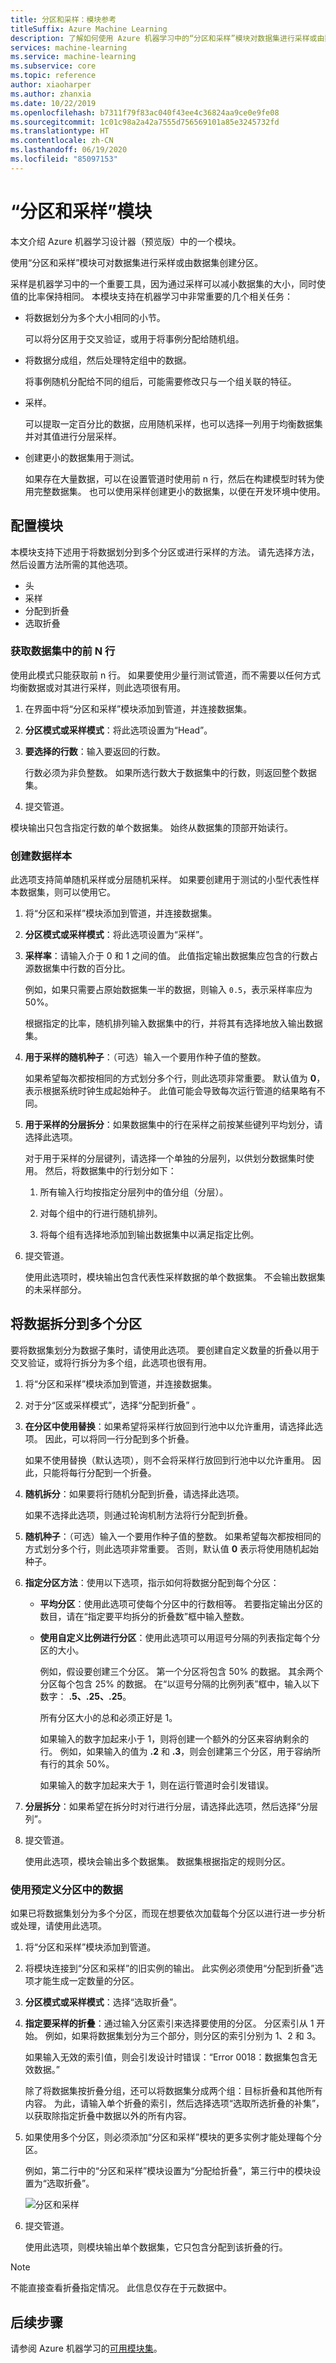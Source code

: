 ```yaml
---
title: 分区和采样：模块参考
titleSuffix: Azure Machine Learning
description: 了解如何使用 Azure 机器学习中的“分区和采样”模块对数据集进行采样或由数据集创建分区。
services: machine-learning
ms.service: machine-learning
ms.subservice: core
ms.topic: reference
author: xiaoharper
ms.author: zhanxia
ms.date: 10/22/2019
ms.openlocfilehash: b7311f79f83ac040f43ee4c36824aa9ce0e9fe08
ms.sourcegitcommit: 1c01c98a2a42a7555d756569101a85e3245732fd
ms.translationtype: HT
ms.contentlocale: zh-CN
ms.lasthandoff: 06/19/2020
ms.locfileid: "85097153"
---
```

# <a name="partition-and-sample-module"></a>“分区和采样”模块

本文介绍 Azure 机器学习设计器（预览版）中的一个模块。

使用“分区和采样”模块可对数据集进行采样或由数据集创建分区。

采样是机器学习中的一个重要工具，因为通过采样可以减小数据集的大小，同时使值的比率保持相同。 本模块支持在机器学习中非常重要的几个相关任务： 

- 将数据划分为多个大小相同的小节。 

  可以将分区用于交叉验证，或用于将事例分配给随机组。

- 将数据分成组，然后处理特定组中的数据。 

  将事例随机分配给不同的组后，可能需要修改只与一个组关联的特征。

- 采样。 

  可以提取一定百分比的数据，应用随机采样，也可以选择一列用于均衡数据集并对其值进行分层采样。

- 创建更小的数据集用于测试。 

  如果存在大量数据，可以在设置管道时使用前 n 行，然后在构建模型时转为使用完整数据集。 也可以使用采样创建更小的数据集，以便在开发环境中使用。

## <a name="configure-the-module"></a>配置模块

本模块支持下述用于将数据划分到多个分区或进行采样的方法。 请先选择方法，然后设置方法所需的其他选项。

- 头
- 采样
- 分配到折叠
- 选取折叠

### <a name="get-top-n-rows-from-a-dataset"></a>获取数据集中的前 N 行

使用此模式只能获取前 n 行。 如果要使用少量行测试管道，而不需要以任何方式均衡数据或对其进行采样，则此选项很有用。

1. 在界面中将“分区和采样”模块添加到管道，并连接数据集。  

1. **分区模式或采样模式**：将此选项设置为“Head”。

1. **要选择的行数**：输入要返回的行数。

   行数必须为非负整数。 如果所选行数大于数据集中的行数，则返回整个数据集。

1. 提交管道。

模块输出只包含指定行数的单个数据集。 始终从数据集的顶部开始读行。

### <a name="create-a-sample-of-data"></a>创建数据样本

此选项支持简单随机采样或分层随机采样。 如果要创建用于测试的小型代表性样本数据集，则可以使用它。

1. 将“分区和采样”模块添加到管道，并连接数据集。

1. **分区模式或采样模式**：将此选项设置为“采样”。

1. **采样率**：请输入介于 0 和 1 之间的值。 此值指定输出数据集应包含的行数占源数据集中行数的百分比。

   例如，如果只需要占原始数据集一半的数据，则输入 `0.5`，表示采样率应为 50%。

   根据指定的比率，随机排列输入数据集中的行，并将其有选择地放入输出数据集。

1. **用于采样的随机种子**：（可选）输入一个要用作种子值的整数。

   如果希望每次都按相同的方式划分多个行，则此选项非常重要。 默认值为 **0**，表示根据系统时钟生成起始种子。 此值可能会导致每次运行管道的结果略有不同。

1. **用于采样的分层拆分**：如果数据集中的行在采样之前按某些键列平均划分，请选择此选项。

   对于用于采样的分层键列，请选择一个单独的分层列，以供划分数据集时使用。 然后，将数据集中的行划分如下：

   1. 所有输入行均按指定分层列中的值分组（分层）。

   1. 对每个组中的行进行随机排列。

   1. 将每个组有选择地添加到输出数据集中以满足指定比例。


1. 提交管道。

   使用此选项时，模块输出包含代表性采样数据的单个数据集。 不会输出数据集的未采样部分。 

## <a name="split-data-into-partitions"></a>将数据拆分到多个分区

要将数据集划分为数据子集时，请使用此选项。 要创建自定义数量的折叠以用于交叉验证，或将行拆分为多个组，此选项也很有用。

1. 将“分区和采样”模块添加到管道，并连接数据集。

1. 对于分“区或采样模式”，选择“分配到折叠” 。

1. **在分区中使用替换**：如果希望将采样行放回到行池中以允许重用，请选择此选项。 因此，可以将同一行分配到多个折叠。

   如果不使用替换（默认选项），则不会将采样行放回到行池中以允许重用。 因此，只能将每行分配到一个折叠。

1. **随机拆分**：如果要将行随机分配到折叠，请选择此选项。

   如果不选择此选项，则通过轮询机制方法将行分配到折叠。

1. **随机种子**：（可选）输入一个要用作种子值的整数。 如果希望每次都按相同的方式划分多个行，则此选项非常重要。 否则，默认值 **0** 表示将使用随机起始种子。

1. **指定分区方法**：使用以下选项，指示如何将数据分配到每个分区：

   - **平均分区**：使用此选项可使每个分区中的行数相等。 若要指定输出分区的数目，请在“指定要平均拆分的折叠数”框中输入整数。

   - **使用自定义比例进行分区**：使用此选项可以用逗号分隔的列表指定每个分区的大小。

     例如，假设要创建三个分区。 第一个分区将包含 50% 的数据。 其余两个分区每个包含 25% 的数据。 在“以逗号分隔的比例列表”框中，输入以下数字： **.5、.25、.25**。

     所有分区大小的总和必须正好是 1。

     如果输入的数字加起来小于 1，则将创建一个额外的分区来容纳剩余的行。 例如，如果输入的值为 **.2** 和 **.3**，则会创建第三个分区，用于容纳所有行的其余 50%。
     
     如果输入的数字加起来大于 1，则在运行管道时会引发错误。

1. **分层拆分**：如果希望在拆分时对行进行分层，请选择此选项，然后选择“分层列”。

1. 提交管道。

   使用此选项，模块会输出多个数据集。 数据集根据指定的规则分区。

### <a name="use-data-from-a-predefined-partition"></a>使用预定义分区中的数据  

如果已将数据集划分为多个分区，而现在想要依次加载每个分区以进行进一步分析或处理，请使用此选项。

1. 将“分区和采样”模块添加到管道。

1. 将模块连接到“分区和采样”的旧实例的输出。 此实例必须使用“分配到折叠”选项才能生成一定数量的分区。

1. **分区模式或采样模式**：选择“选取折叠”。

1. **指定要采样的折叠**：通过输入分区索引来选择要使用的分区。 分区索引从 1 开始。 例如，如果将数据集划分为三个部分，则分区的索引分别为 1、2 和 3。

   如果输入无效的索引值，则会引发设计时错误：“Error 0018：数据集包含无效数据。”

   除了将数据集按折叠分组，还可以将数据集分成两个组：目标折叠和其他所有内容。 为此，请输入单个折叠的索引，然后选择选项“选取所选折叠的补集”，以获取除指定折叠中数据以外的所有内容。

1. 如果使用多个分区，则必须添加“分区和采样”模块的更多实例才能处理每个分区。

   例如，第二行中的“分区和采样”模块设置为“分配给折叠”，第三行中的模块设置为“选取折叠”。     

   ![分区和采样](./media/module/partition-and-sample.png)

1. 提交管道。

   使用此选项，则模块输出单个数据集，它只包含分配到该折叠的行。

> [!NOTE]
>  不能直接查看折叠指定情况。 此信息仅存在于元数据中。

## <a name="next-steps"></a>后续步骤

请参阅 Azure 机器学习的[可用模块集](module-reference.md)。 